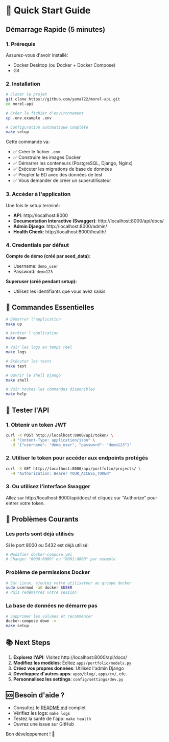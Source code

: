 # 🚀 Quick Start Guide

## Démarrage Rapide (5 minutes)

### 1. Prérequis
Assurez-vous d'avoir installé:
- Docker Desktop (ou Docker + Docker Compose)
- Git

### 2. Installation

```bash
# Cloner le projet
git clone https://github.com/yemal22/morel-api.git
cd morel-api

# Créer le fichier d'environnement
cp .env.example .env

# Configuration automatique complète
make setup
```

Cette commande va:
- ✅ Créer le fichier `.env`
- ✅ Construire les images Docker
- ✅ Démarrer les conteneurs (PostgreSQL, Django, Nginx)
- ✅ Exécuter les migrations de base de données
- ✅ Peupler la BD avec des données de test
- ✅ Vous demander de créer un superutilisateur

### 3. Accéder à l'application

Une fois le setup terminé:

- **API**: http://localhost:8000
- **Documentation Interactive (Swagger)**: http://localhost:8000/api/docs/
- **Admin Django**: http://localhost:8000/admin/
- **Health Check**: http://localhost:8000/health/

### 4. Credentials par défaut

**Compte de démo (créé par seed_data):**
- Username: `demo_user`
- Password: `demo123`

**Superuser (créé pendant setup):**
- Utilisez les identifiants que vous avez saisis

## 🎯 Commandes Essentielles

```bash
# Démarrer l'application
make up

# Arrêter l'application
make down

# Voir les logs en temps réel
make logs

# Exécuter les tests
make test

# Ouvrir le shell Django
make shell

# Voir toutes les commandes disponibles
make help
```

## 📝 Tester l'API

### 1. Obtenir un token JWT

```bash
curl -X POST http://localhost:8000/api/token/ \
  -H "Content-Type: application/json" \
  -d '{"username": "demo_user", "password": "demo123"}'
```

### 2. Utiliser le token pour accéder aux endpoints protégés

```bash
curl -X GET http://localhost:8000/api/portfolio/projects/ \
  -H "Authorization: Bearer YOUR_ACCESS_TOKEN"
```

### 3. Ou utilisez l'interface Swagger

Allez sur http://localhost:8000/api/docs/ et cliquez sur "Authorize" pour entrer votre token.

## 🐛 Problèmes Courants

### Les ports sont déjà utilisés
Si le port 8000 ou 5432 est déjà utilisé:

```bash
# Modifier docker-compose.yml
# Changer "8000:8000" en "8001:8000" par exemple
```

### Problème de permissions Docker
```bash
# Sur Linux, ajoutez votre utilisateur au groupe docker
sudo usermod -aG docker $USER
# Puis redémarrez votre session
```

### La base de données ne démarre pas
```bash
# Supprimer les volumes et recommencer
docker-compose down -v
make setup
```

## 📚 Next Steps

1. **Explorez l'API**: Visitez http://localhost:8000/api/docs/
2. **Modifiez les modèles**: Éditez `apps/portfolio/models.py`
3. **Créez vos propres données**: Utilisez l'admin Django
4. **Développez d'autres apps**: `apps/blog/`, `apps/cv/`, etc.
5. **Personnalisez les settings**: `config/settings/dev.py`

## 🆘 Besoin d'aide ?

- Consultez le [README.md](README.md) complet
- Vérifiez les logs: `make logs`
- Testez la santé de l'app: `make health`
- Ouvrez une issue sur GitHub

Bon développement ! 🎉
